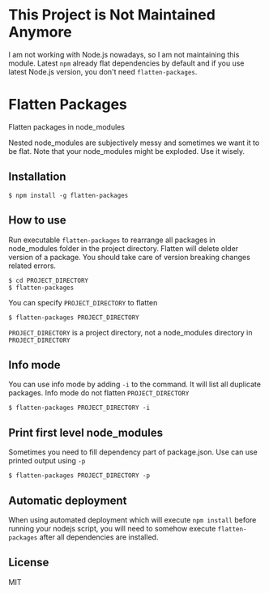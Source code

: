 # This Project is Not Maintained Anymore

I am not working with Node.js nowadays, so I am not maintaining this module. Latest `npm` already flat dependencies by default and if you use latest Node.js version, you don't need `flatten-packages`.

# Flatten Packages

Flatten packages in node_modules

Nested node_modules are subjectively messy and sometimes we want it to be flat. Note that your node_modules might be exploded. Use it wisely.

## Installation

```
$ npm install -g flatten-packages
```

## How to use

Run executable `flatten-packages` to rearrange all packages in node_modules folder in the project directory. Flatten will delete older version of a package. You should take care of version breaking changes related errors.

```
$ cd PROJECT_DIRECTORY
$ flatten-packages
```

You can specify `PROJECT_DIRECTORY` to flatten

```
$ flatten-packages PROJECT_DIRECTORY
```

`PROJECT_DIRECTORY` is a project directory, not a node_modules directory in `PROJECT_DIRECTORY`

## Info mode

You can use info mode by adding `-i` to the command. It will list all duplicate packages. Info mode do not flatten `PROJECT_DIRECTORY`

```
$ flatten-packages PROJECT_DIRECTORY -i
```

## Print first level node_modules

Sometimes you need to fill dependency part of package.json. Use can use printed output using `-p`

```
$ flatten-packages PROJECT_DIRECTORY -p
```

## Automatic deployment

When using automated deployment which will execute `npm install` before running your nodejs script, you will need to somehow execute `flatten-packages` after all dependencies are installed. 

## License

MIT
